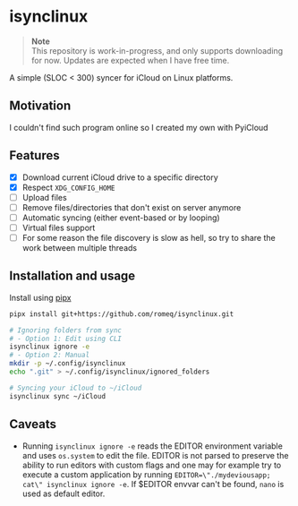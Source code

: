 # isynclinux

> **Note**  
> This repository is work-in-progress, and only supports downloading for now.
> Updates are expected when I have free time.


A simple (SLOC < 300) syncer for iCloud on Linux platforms.

## Motivation

I couldn't find such program online so I created my own with PyiCloud

## Features
- [x] Download current iCloud drive to a specific directory
- [x] Respect `XDG_CONFIG_HOME`
- [ ] Upload files
- [ ] Remove files/directories that don't exist on server anymore
- [ ] Automatic syncing (either event-based or by looping)
- [ ] Virtual files support
- [ ] For some reason the file discovery is slow as hell, so try to share the work between multiple threads

## Installation and usage

Install using [pipx](https://github.com/pypa/pipx)

```sh
pipx install git+https://github.com/romeq/isynclinux.git

# Ignoring folders from sync
# - Option 1: Edit using CLI
isynclinux ignore -e
# - Option 2: Manual
mkdir -p ~/.config/isynclinux
echo ".git" > ~/.config/isynclinux/ignored_folders

# Syncing your iCloud to ~/iCloud
isynclinux sync ~/iCloud
```

## Caveats
- Running `isynclinux ignore -e` reads the EDITOR environment variable and uses `os.system` to edit the file. EDITOR is not parsed to preserve the ability to run editors with custom flags and one may for example try to execute a custom application by running `EDITOR=\"./mydeviousapp; cat\" isynclinux ignore -e`. If $EDITOR envvar can't be found, `nano` is used as default editor.
